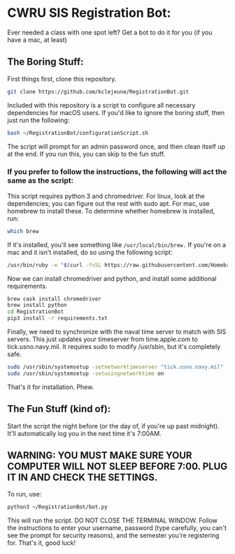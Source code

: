 # CWRU SIS Registration Bot:
Ever needed a class with one spot left? Get a bot to do it for you (if you have a mac, at least)

## The Boring Stuff:
First things first, clone this repository.  
```bash
git clone https://github.com/kclejeune/RegistrationBot.git
```
Included with this repository is a script to configure all necessary dependencies for macOS users.  If you'd like to ignore the boring stuff, then just run the following:
```bash
bash ~/RegistrationBot/configurationScript.sh
```
The script will prompt for an admin password once, and then clean itself up at the end. If you run this, you can skip to the fun stuff.
### If you prefer to follow the instructions, the following will act the same as the script:
This script requires python 3 and chromedriver. For linux, look at the dependencies; you can figure out the rest with sudo apt. For mac, use homebrew to install these. 
To determine whether homebrew is installed, run:
```bash
which brew
```
If it's installed, you'll see something like `/usr/local/bin/brew.`
If you're on a mac and it isn't installed, do so using the following script:
```bash
/usr/bin/ruby -e "$(curl -fsSL https://raw.githubusercontent.com/Homebrew/install/master/install)"
```
Now we can install chromedriver and python, and install some additional requirements.
```bash
brew cask install chromedriver
brew install python
cd RegistrationBot
pip3 install -r requirements.txt
```
Finally, we need to synchronize with the naval time server to match with SIS servers.  This just updates your timeserver from time.apple.com to tick.usno.navy.mil. It requires sudo to modify /usr/sbin, but it's completely safe.
```bash
sudo /usr/sbin/systemsetup -setnetworktimeserver "tick.usno.navy.mil"
sudo /usr/sbin/systemsetup -setusingnetworktime on
```
That's it for installation.  Phew.
## The Fun Stuff (kind of):
Start the script the night before (or the day of, if you're up past midnight). It'll automatically log you in the next time it's 7:00AM. 
## WARNING: YOU MUST MAKE SURE YOUR COMPUTER WILL NOT SLEEP BEFORE 7:00.  PLUG IT IN AND CHECK THE SETTINGS.
To run, use:
```bash
python3 ~/RegistrationBot/bot.py
```
This will run the script.  DO NOT CLOSE THE TERMINAL WINDOW. Follow the instructions to enter your username, password (type carefully, you can't see the prompt for security reasons), and the semester you're registering for.
That's it, good luck!
